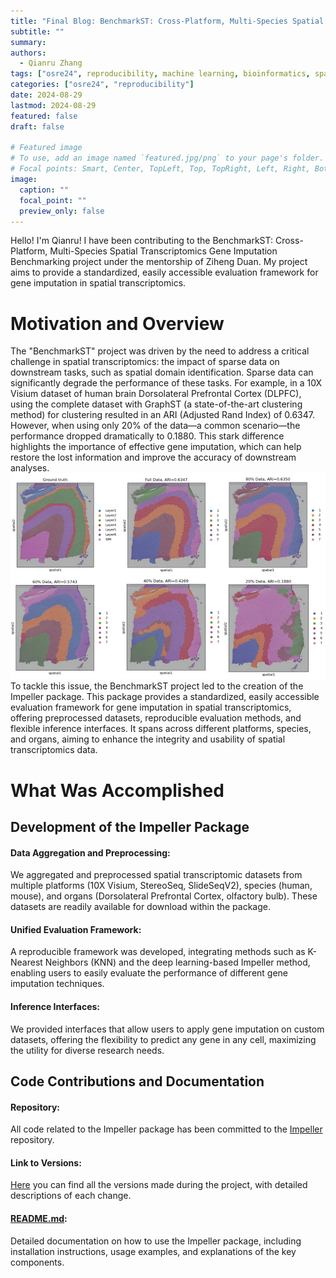 ```yaml
---
title: "Final Blog: BenchmarkST: Cross-Platform, Multi-Species Spatial Transcriptomics Gene Imputation Benchmarking"
subtitle: ""
summary:
authors: 
  - Qianru Zhang
tags: ["osre24", reproducibility, machine learning, bioinformatics, spatial transcriptomics]
categories: ["osre24", "reproducibility"]
date: 2024-08-29
lastmod: 2024-08-29
featured: false
draft: false

# Featured image
# To use, add an image named `featured.jpg/png` to your page's folder.
# Focal points: Smart, Center, TopLeft, Top, TopRight, Left, Right, BottomLeft, Bottom, BottomRight.
image:
  caption: ""
  focal_point: ""
  preview_only: false
---
```


Hello! I'm Qianru! I have been contributing to the BenchmarkST: Cross-Platform, Multi-Species Spatial Transcriptomics Gene Imputation Benchmarking project under the mentorship of Ziheng Duan. My project aims to provide a standardized, easily accessible evaluation framework for gene imputation in spatial transcriptomics. 

# Motivation and Overview

The "BenchmarkST" project was driven by the need to address a critical challenge in spatial transcriptomics: the impact of sparse data on downstream tasks, such as spatial domain identification. Sparse data can significantly degrade the performance of these tasks. For example, in a 10X Visium dataset of human brain Dorsolateral Prefrontal Cortex (DLPFC), using the complete dataset with GraphST (a state-of-the-art clustering method)  for clustering resulted in an ARI (Adjusted Rand Index) of 0.6347. However, when using only 20% of the data—a common scenario—the performance dropped dramatically to 0.1880. This stark difference highlights the importance of effective gene imputation, which can help restore the lost information and improve the accuracy of downstream analyses.
![fig1](fig1.jpg)
To tackle this issue, the BenchmarkST project led to the creation of the Impeller package. This package provides a standardized, easily accessible evaluation framework for gene imputation in spatial transcriptomics, offering preprocessed datasets, reproducible evaluation methods, and flexible inference interfaces. It spans across different platforms, species, and organs, aiming to enhance the integrity and usability of spatial transcriptomics data.

# What Was Accomplished
##  Development of the Impeller Package

#### Data Aggregation and Preprocessing: 
We aggregated and preprocessed spatial transcriptomic datasets from multiple platforms (10X Visium, StereoSeq, SlideSeqV2), species (human, mouse), and organs (Dorsolateral Prefrontal Cortex, olfactory bulb). These datasets are readily available for download within the package.
#### Unified Evaluation Framework: 
A reproducible framework was developed, integrating methods such as K-Nearest Neighbors (KNN) and the deep learning-based Impeller method, enabling users to easily evaluate the performance of different gene imputation techniques.
#### Inference Interfaces: 
We provided interfaces that allow users to apply gene imputation on custom datasets, offering the flexibility to predict any gene in any cell, maximizing the utility for diverse research needs.



## Code Contributions and Documentation
#### Repository: 
All code related to the Impeller package has been committed to the [Impeller](https://pypi.org/project/impeller/0.1.2/#files) repository.
#### Link to Versions: 
[Here](https://pypi.org/project/impeller/0.1.2/#history) you can find all the versions made during the project, with detailed descriptions of each change.
#### [README.md](https://pypi.org/project/impeller/0.1.2/#description): 
Detailed documentation on how to use the Impeller package, including installation instructions, usage examples, and explanations of the key components.
